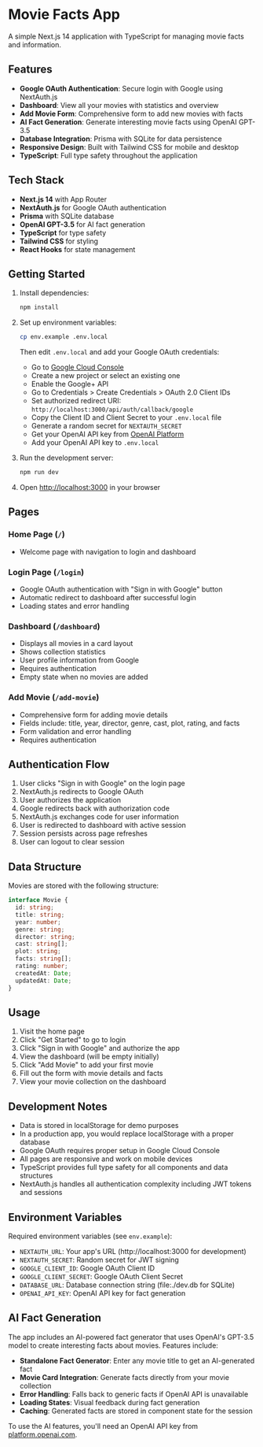 # Movie Facts App

A simple Next.js 14 application with TypeScript for managing movie facts and information.

## Features

- **Google OAuth Authentication**: Secure login with Google using NextAuth.js
- **Dashboard**: View all your movies with statistics and overview
- **Add Movie Form**: Comprehensive form to add new movies with facts
- **AI Fact Generation**: Generate interesting movie facts using OpenAI GPT-3.5
- **Database Integration**: Prisma with SQLite for data persistence
- **Responsive Design**: Built with Tailwind CSS for mobile and desktop
- **TypeScript**: Full type safety throughout the application

## Tech Stack

- **Next.js 14** with App Router
- **NextAuth.js** for Google OAuth authentication
- **Prisma** with SQLite database
- **OpenAI GPT-3.5** for AI fact generation
- **TypeScript** for type safety
- **Tailwind CSS** for styling
- **React Hooks** for state management

## Getting Started

1. Install dependencies:

   ```bash
   npm install
   ```

2. Set up environment variables:

   ```bash
   cp env.example .env.local
   ```

   Then edit `.env.local` and add your Google OAuth credentials:

   - Go to [Google Cloud Console](https://console.cloud.google.com/)
   - Create a new project or select an existing one
   - Enable the Google+ API
   - Go to Credentials > Create Credentials > OAuth 2.0 Client IDs
   - Set authorized redirect URI: `http://localhost:3000/api/auth/callback/google`
   - Copy the Client ID and Client Secret to your `.env.local` file
   - Generate a random secret for `NEXTAUTH_SECRET`
   - Get your OpenAI API key from [OpenAI Platform](https://platform.openai.com/api-keys)
   - Add your OpenAI API key to `.env.local`

3. Run the development server:

   ```bash
   npm run dev
   ```

4. Open [http://localhost:3000](http://localhost:3000) in your browser

## Pages

### Home Page (`/`)

- Welcome page with navigation to login and dashboard

### Login Page (`/login`)

- Google OAuth authentication with "Sign in with Google" button
- Automatic redirect to dashboard after successful login
- Loading states and error handling

### Dashboard (`/dashboard`)

- Displays all movies in a card layout
- Shows collection statistics
- User profile information from Google
- Requires authentication
- Empty state when no movies are added

### Add Movie (`/add-movie`)

- Comprehensive form for adding movie details
- Fields include: title, year, director, genre, cast, plot, rating, and facts
- Form validation and error handling
- Requires authentication

## Authentication Flow

1. User clicks "Sign in with Google" on the login page
2. NextAuth.js redirects to Google OAuth
3. User authorizes the application
4. Google redirects back with authorization code
5. NextAuth.js exchanges code for user information
6. User is redirected to dashboard with active session
7. Session persists across page refreshes
8. User can logout to clear session

## Data Structure

Movies are stored with the following structure:

```typescript
interface Movie {
  id: string;
  title: string;
  year: number;
  genre: string;
  director: string;
  cast: string[];
  plot: string;
  facts: string[];
  rating: number;
  createdAt: Date;
  updatedAt: Date;
}
```

## Usage

1. Visit the home page
2. Click "Get Started" to go to login
3. Click "Sign in with Google" and authorize the app
4. View the dashboard (will be empty initially)
5. Click "Add Movie" to add your first movie
6. Fill out the form with movie details and facts
7. View your movie collection on the dashboard

## Development Notes

- Data is stored in localStorage for demo purposes
- In a production app, you would replace localStorage with a proper database
- Google OAuth requires proper setup in Google Cloud Console
- All pages are responsive and work on mobile devices
- TypeScript provides full type safety for all components and data structures
- NextAuth.js handles all authentication complexity including JWT tokens and sessions

## Environment Variables

Required environment variables (see `env.example`):

- `NEXTAUTH_URL`: Your app's URL (http://localhost:3000 for development)
- `NEXTAUTH_SECRET`: Random secret for JWT signing
- `GOOGLE_CLIENT_ID`: Google OAuth Client ID
- `GOOGLE_CLIENT_SECRET`: Google OAuth Client Secret
- `DATABASE_URL`: Database connection string (file:./dev.db for SQLite)
- `OPENAI_API_KEY`: OpenAI API key for fact generation

## AI Fact Generation

The app includes an AI-powered fact generator that uses OpenAI's GPT-3.5 model to create interesting facts about movies. Features include:

- **Standalone Fact Generator**: Enter any movie title to get an AI-generated fact
- **Movie Card Integration**: Generate facts directly from your movie collection
- **Error Handling**: Falls back to generic facts if OpenAI API is unavailable
- **Loading States**: Visual feedback during fact generation
- **Caching**: Generated facts are stored in component state for the session

To use the AI features, you'll need an OpenAI API key from [platform.openai.com](https://platform.openai.com/api-keys).
